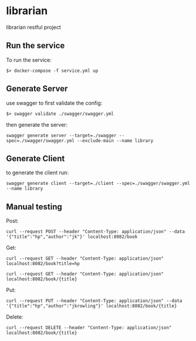 # librarian
librarian restful project

## Run the service

To run the service:

```
$> docker-compose -f service.yml up
```

## Generate Server

use swagger to first validate the config:

```
$> swagger validate ./swagger/swagger.yml
```

then generate the server:

```
swagger generate server --target=./swagger --spec=./swagger/swagger.yml --exclude-main --name library
```

## Generate Client

to generate the client run:

```
swagger generate client --target=./client --spec=./swagger/swagger.yml --name library
```

## Manual testing

Post:
```
curl --request POST --header "Content-Type: application/json" --data '{"title":"hp","author":"jk"}' localhost:8082/book
```

Get:
```
curl --request GET --header "Content-Type: application/json" localhost:8082/book?title=hp
```
```
curl --request GET --header "Content-Type: application/json" localhost:8082/book/{title}
```

Put:
```
curl --request PUT --header "Content-Type: application/json" --data '{"title":"hp","author":"jkrowling"}' localhost:8082/book/{title}
```

Delete:
```
curl --request DELETE --header "Content-Type: application/json" localhost:8082/book/{title}
```

